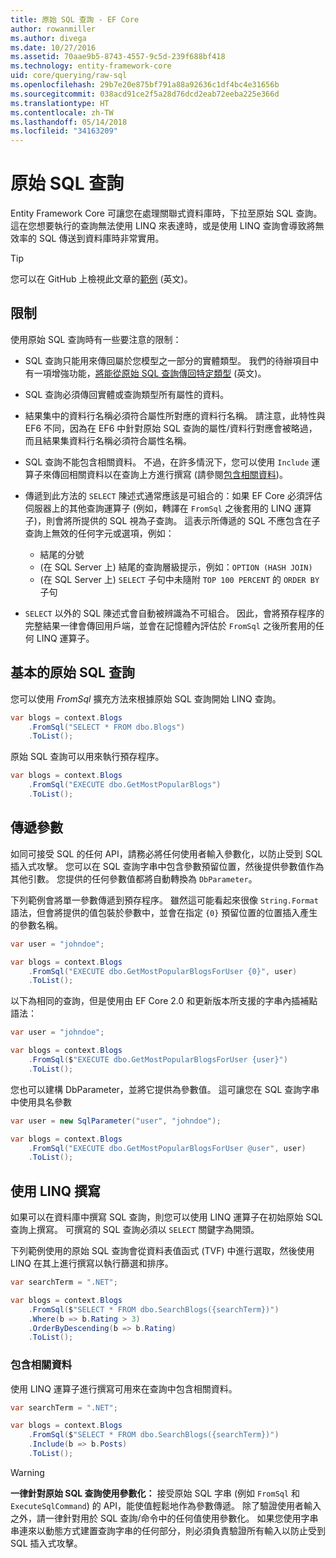 ```yaml
---
title: 原始 SQL 查詢 - EF Core
author: rowanmiller
ms.author: divega
ms.date: 10/27/2016
ms.assetid: 70aae9b5-8743-4557-9c5d-239f688bf418
ms.technology: entity-framework-core
uid: core/querying/raw-sql
ms.openlocfilehash: 29b7e20e875bf791a88a92636c1df4bc4e31656b
ms.sourcegitcommit: 038acd91ce2f5a28d76dcd2eab72eeba225e366d
ms.translationtype: HT
ms.contentlocale: zh-TW
ms.lasthandoff: 05/14/2018
ms.locfileid: "34163209"
---
```

# <a name="raw-sql-queries"></a>原始 SQL 查詢

Entity Framework Core 可讓您在處理關聯式資料庫時，下拉至原始 SQL 查詢。 這在您想要執行的查詢無法使用 LINQ 來表達時，或是使用 LINQ 查詢會導致將無效率的 SQL 傳送到資料庫時非常實用。

> [!TIP]  
> 您可以在 GitHub 上檢視此文章的[範例](https://github.com/aspnet/EntityFramework.Docs/tree/master/samples/core/Querying) \(英文\)。

## <a name="limitations"></a>限制

使用原始 SQL 查詢時有一些要注意的限制：
* SQL 查詢只能用來傳回屬於您模型之一部分的實體類型。 我們的待辦項目中有一項增強功能，[將能從原始 SQL 查詢傳回特定類型](https://github.com/aspnet/EntityFramework/issues/1862) \(英文\)。

* SQL 查詢必須傳回實體或查詢類型所有屬性的資料。

* 結果集中的資料行名稱必須符合屬性所對應的資料行名稱。 請注意，此特性與 EF6 不同，因為在 EF6 中針對原始 SQL 查詢的屬性/資料行對應會被略過，而且結果集資料行名稱必須符合屬性名稱。

* SQL 查詢不能包含相關資料。 不過，在許多情況下，您可以使用 `Include` 運算子來傳回相關資料以在查詢上方進行撰寫 (請參閱[包含相關資料](#including-related-data))。

* 傳遞到此方法的 `SELECT` 陳述式通常應該是可組合的：如果 EF Core 必須評估伺服器上的其他查詢運算子 (例如，轉譯在 `FromSql` 之後套用的 LINQ 運算子)，則會將所提供的 SQL 視為子查詢。 這表示所傳遞的 SQL 不應包含在子查詢上無效的任何字元或選項，例如：
  * 結尾的分號
  * (在 SQL Server 上) 結尾的查詢層級提示，例如：`OPTION (HASH JOIN)`
  * (在 SQL Server 上) `SELECT` 子句中未隨附 `TOP 100 PERCENT` 的 `ORDER BY` 子句

* `SELECT` 以外的 SQL 陳述式會自動被辨識為不可組合。 因此，會將預存程序的完整結果一律會傳回用戶端，並會在記憶體內評估於 `FromSql` 之後所套用的任何 LINQ 運算子。 

## <a name="basic-raw-sql-queries"></a>基本的原始 SQL 查詢

您可以使用 *FromSql* 擴充方法來根據原始 SQL 查詢開始 LINQ 查詢。

<!-- [!code-csharp[Main](samples/core/Querying/Querying/RawSQL/Sample.cs)] -->
``` csharp
var blogs = context.Blogs
    .FromSql("SELECT * FROM dbo.Blogs")
    .ToList();
```

原始 SQL 查詢可以用來執行預存程序。

<!-- [!code-csharp[Main](samples/core/Querying/Querying/RawSQL/Sample.cs)] -->
``` csharp
var blogs = context.Blogs
    .FromSql("EXECUTE dbo.GetMostPopularBlogs")
    .ToList();
```

## <a name="passing-parameters"></a>傳遞參數

如同可接受 SQL 的任何 API，請務必將任何使用者輸入參數化，以防止受到 SQL 插入式攻擊。 您可以在 SQL 查詢字串中包含參數預留位置，然後提供參數值作為其他引數。 您提供的任何參數值都將自動轉換為 `DbParameter`。

下列範例會將單一參數傳遞到預存程序。 雖然這可能看起來很像 `String.Format` 語法，但會將提供的值包裝於參數中，並會在指定 `{0}` 預留位置的位置插入產生的參數名稱。

<!-- [!code-csharp[Main](samples/core/Querying/Querying/RawSQL/Sample.cs)] -->
``` csharp
var user = "johndoe";

var blogs = context.Blogs
    .FromSql("EXECUTE dbo.GetMostPopularBlogsForUser {0}", user)
    .ToList();
```

以下為相同的查詢，但是使用由 EF Core 2.0 和更新版本所支援的字串內插補點語法：

<!-- [!code-csharp[Main](samples/core/Querying/Querying/RawSQL/Sample.cs)] -->
``` csharp
var user = "johndoe";

var blogs = context.Blogs
    .FromSql($"EXECUTE dbo.GetMostPopularBlogsForUser {user}")
    .ToList();
```

您也可以建構 DbParameter，並將它提供為參數值。 這可讓您在 SQL 查詢字串中使用具名參數

<!-- [!code-csharp[Main](samples/core/Querying/Querying/RawSQL/Sample.cs)] -->
``` csharp
var user = new SqlParameter("user", "johndoe");

var blogs = context.Blogs
    .FromSql("EXECUTE dbo.GetMostPopularBlogsForUser @user", user)
    .ToList();
```

## <a name="composing-with-linq"></a>使用 LINQ 撰寫

如果可以在資料庫中撰寫 SQL 查詢，則您可以使用 LINQ 運算子在初始原始 SQL 查詢上撰寫。 可撰寫的 SQL 查詢必須以 `SELECT` 關鍵字為開頭。

下列範例使用的原始 SQL 查詢會從資料表值函式 (TVF) 中進行選取，然後使用 LINQ 在其上進行撰寫以執行篩選和排序。

<!-- [!code-csharp[Main](samples/core/Querying/Querying/RawSQL/Sample.cs)] -->
``` csharp
var searchTerm = ".NET";

var blogs = context.Blogs
    .FromSql($"SELECT * FROM dbo.SearchBlogs({searchTerm})")
    .Where(b => b.Rating > 3)
    .OrderByDescending(b => b.Rating)
    .ToList();
```

### <a name="including-related-data"></a>包含相關資料

使用 LINQ 運算子進行撰寫可用來在查詢中包含相關資料。

<!-- [!code-csharp[Main](samples/core/Querying/Querying/RawSQL/Sample.cs)] -->
``` csharp
var searchTerm = ".NET";

var blogs = context.Blogs
    .FromSql($"SELECT * FROM dbo.SearchBlogs({searchTerm})")
    .Include(b => b.Posts)
    .ToList();
```

> [!WARNING]  
> **一律針對原始 SQL 查詢使用參數化：** 接受原始 SQL 字串 (例如 `FromSql` 和 `ExecuteSqlCommand`) 的 API，能使值輕鬆地作為參數傳遞。 除了驗證使用者輸入之外，請一律針對用於 SQL 查詢/命令中的任何值使用參數化。 如果您使用字串串連來以動態方式建置查詢字串的任何部分，則必須負責驗證所有輸入以防止受到 SQL 插入式攻擊。
